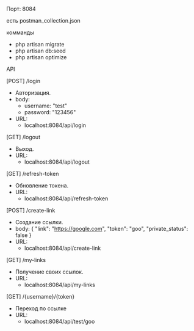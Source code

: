 Порт: 8084

есть postman_collection.json

комманды
  - php artisan migrate
  - php artisan db:seed
  - php artisan optimize
  
  

API

[POST] /login
  - Авторизация.
  - body:
     - username: "test"
     - password: "123456"
  - URL: 
     - localhost:8084/api/login
    

[GET] /logout
  - Выход.
  - URL:
     - localhost:8084/api/logout
    
    
[GET] /refresh-token
  - Обновление токена.
  - URL:
     - localhost:8084/api/refresh-token
    
    
[POST] /create-link
  - Создание ссылки.
  - body:
{
    "link": "https://google.com",
    "token": "goo",
    "private_status": false
}
  - URL:
     - localhost:8084/api/create-link
    
    
[GET] /my-links
  - Получение своих ссылок.
  - URL:
    - localhost:8084/api/my-links
    
    
[GET] /{username}/{token}
  - Переход по ссылке
  - URL:
    - localhost:8084/api/test/goo


